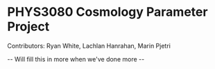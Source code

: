 # PHYS3080 Cosmology Parameter Project
Contributors: Ryan White, Lachlan Hanrahan, Marin Pjetri

-- Will fill this in more when we've done more -- 
